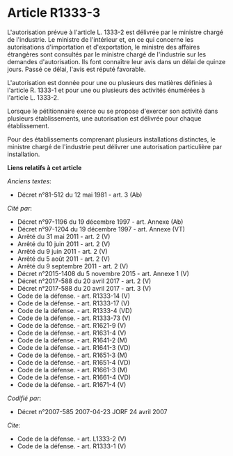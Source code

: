 # Article R1333-3

L'autorisation prévue à l'article L. 1333-2 est délivrée par le ministre chargé de l'industrie. Le ministre de l'intérieur
et, en ce qui concerne les autorisations d'importation et d'exportation, le ministre des affaires étrangères sont consultés
par le ministre chargé de l'industrie sur les demandes d'autorisation. Ils font connaître leur avis dans un délai de quinze
jours. Passé ce délai, l'avis est réputé favorable.

L'autorisation est donnée pour une ou plusieurs des matières définies à l'article R. 1333-1 et pour une ou plusieurs des
activités énumérées à l'article L. 1333-2. 

Lorsque le pétitionnaire exerce ou se propose d'exercer son activité dans plusieurs établissements, une autorisation est
délivrée pour chaque établissement. 

Pour des établissements comprenant plusieurs installations distinctes, le ministre chargé de l'industrie peut délivrer une
autorisation particulière par installation.

**Liens relatifs à cet article**

_Anciens textes_:

  - Décret n°81-512 du 12 mai 1981 - art. 3 (Ab)

_Cité par_:

  - Décret n°97-1196 du 19 décembre 1997 - art. Annexe (Ab)
  - Décret n°97-1204 du 19 décembre 1997 - art. Annexe (VT)
  - Arrêté du 31 mai 2011 - art. 2 (V)
  - Arrêté du 10 juin 2011 - art. 2 (V)
  - Arrêté du 9 juin 2011 - art. 2 (V)
  - Arrêté du 5 août 2011 - art. 2 (V)
  - Arrêté du 9 septembre 2011 - art. 2 (V)
  - Décret n°2015-1408 du 5 novembre 2015 - art. Annexe 1 (V)
  - Décret n°2017-588 du 20 avril 2017 - art. 2 (V)
  - Décret n°2017-588 du 20 avril 2017 - art. 3 (V)
  - Code de la défense. - art. R1333-14 (V)
  - Code de la défense. - art. R1333-17 (V)
  - Code de la défense. - art. R1333-4 (VD)
  - Code de la défense. - art. R1333-73 (V)
  - Code de la défense. - art. R1621-9 (V)
  - Code de la défense. - art. R1631-4 (V)
  - Code de la défense. - art. R1641-2 (M)
  - Code de la défense. - art. R1641-3 (VD)
  - Code de la défense. - art. R1651-3 (M)
  - Code de la défense. - art. R1651-4 (VD)
  - Code de la défense. - art. R1661-3 (M)
  - Code de la défense. - art. R1661-4 (VD)
  - Code de la défense. - art. R1671-4 (V)

_Codifié par_:

  - Décret n°2007-585 2007-04-23 JORF 24 avril 2007

_Cite_:

  - Code de la défense. - art. L1333-2 (V)
  - Code de la défense. - art. R1333-1 (V)
